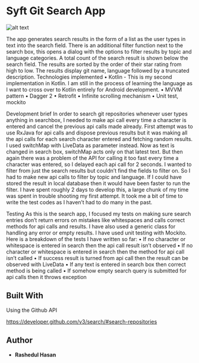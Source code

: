 # Syft Git Search App

![alt text](https://github.com/shaon007/Syftapp_kotlin_mvvm/blob/master/app/src/main/res/drawable/screenshot_syftapp.JPG)

The app generates search results in the form of a list as the user types in text into the search field.
There is an additional filter function next to the search box, this opens a dialog with the options to filter results by topic and language categories.
A total count of the search result is shown below the search field.
The results are sorted by the order of their star rating from high to low. The results display git name, language followed by a truncated description.
Technologies implemented
•	Kotlin - This is my second implementation in Kotlin. I am still in the process of learning the language as I want to cross over to Kotlin entirely for Android development.
•	MVVM pattern
•	Dagger 2
•	Retrofit
•	Infinite scrolling mechanism
•	Unit test, mockito

Development brief
In order to search git repositories whenever user types anything in searchbox, I needed to make api call every time a character is entered and cancel the previous api calls made already.
First attempt was to use RxJava for api calls and dispose previous results but it was making all the api calls for each search character entered and fetching random results.
I used switchMap with LiveData as parameter instead. Now as text is changed in search box,  switchMap acts only on that latest text. But then again there was a problem of the API for calling it too fast every time a character was entered, so I delayed each api call for 2 seconds.
I wanted to filter from just the search results but couldn’t find the fields to filter on. So I had to make new api calls to filter by topic and language. If I could have stored the result in local database then it would have been faster to run the filter.
I have spent roughly 2 days to develop this, a large chunk of my time was spent in trouble shooting my first attempt. It took me a bit of time to write the  test codes as I haven’t had to do many in the past.


Testing
As this is the search app, I focused my tests on making sure search entries don’t return errors on mistakes like whitespaces and calls correct methods for api calls and results. I have also used a generic class for handling any error or empty results.
I have used unit testing with Mockito. Here is a breakdown of the tests I have written so far:
•	If no character or whitespace is entered in search then the api call result isn’t observed
•	If no character or whitespace is entered in search then the method for api call isn’t called
•	If success result is turned from api call then the result can be observed with LiveData
•	If any text is entered in  search box then correct method is being called 
•	If somehow empty search query is submitted for api calls then it throws exception



## Built With

Using the Github API

https://developer.github.com/v3/search/#search-repositories



## Author

* **Rashedul Hasan**  



